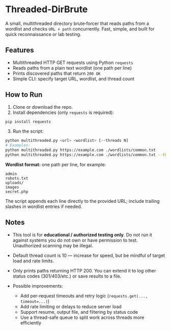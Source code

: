# Threaded-DirBrute

A small, multithreaded directory brute‑forcer that reads paths from a wordlist and checks `URL + path` concurrently. Fast, simple, and built for quick reconnaissance or lab testing.

## Features

* Multithreaded HTTP GET requests using Python `requests`
* Reads paths from a plain text wordlist (one path per line)
* Prints discovered paths that return `200 OK`
* Simple CLI: specify target URL, wordlist, and thread count

## How to Run

1. Clone or download the repo.
2. Install dependencies (only `requests` is required):

```bash
pip install requests
```

3. Run the script:

```bash
python multithreaded.py <url> <wordlist> [--threads N]
# Examples:
python multithreaded.py https://example.com ./wordlists/common.txt
python multithreaded.py https://example.com ./wordlists/common.txt --threads 20
```

**Wordlist format:** one path per line, for example:

```
admin
robots.txt
uploads/
images
secret.php
```

The script appends each line directly to the provided URL; include trailing slashes in wordlist entries if needed.

## Notes

* This tool is for **educational / authorized testing only**. Do not run it against systems you do not own or have permission to test. Unauthorized scanning may be illegal.
* Default thread count is 10 — increase for speed, but be mindful of target load and rate limits.
* Only prints paths returning HTTP 200. You can extend it to log other status codes (301/403/etc.) or save results to a file.
* Possible improvements:

  * Add per-request timeouts and retry logic (`requests.get(..., timeout=...)`)
  * Add rate limiting or delays to reduce server load
  * Support resume, output file, and filtering by status code
  * Use a thread-safe queue to split work across threads more efficiently
